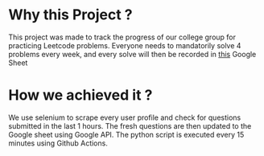 # Why this Project ?

This project was made to track the progress of our college group for practicing Leetcode problems. Everyone needs to mandatorily solve 4 problems every week, and every solve will then be recorded in [this](https://docs.google.com/spreadsheets/d/1l9VE4AvIkeMqtuDuZ6qW5SKEP84F45DKnKTT6_ZvRKo/edit?usp=sharing) Google Sheet

# How we achieved it ?

We use selenium to scrape every user profile and check for questions submitted in the last 1 hours. The fresh questions are then updated to the Google sheet using Google API. The python script is executed every 15 minutes using Github Actions.
